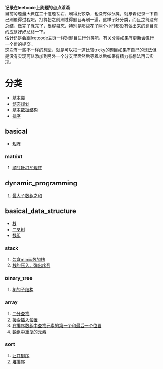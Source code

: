 **记录在leetcode上刷题的点点滴滴**  
目前的题量大概在三十道题左右，刷得比较杂，也没有做分类，就想着记录一下自己刷题得过程吧，打算把之前刷过得题目再刷一遍，这样子好分类，而且之前没有总结，做完了就完了，很容易忘，特别是那些花了两个小时都没有做出来的题目真的应该好好总结一下。  
估计还是会跟leetcode主页一样对题目进行分类吧，有关分类如果有更新会进行一个新的提交。  
这次有一些不一样的想法，就是可以把一道比较tricky的题目如果有自己的想法但是没有实现可以添加到另外一个分支里面然后等着以后如果有精力有想法再去实现。  
# 分类  
* [基本类](#basical)  
* [动态规划](#dynamic_programming)  
* [基本数据结构](#basical_data_structure)  
* [排序](#sort)  
## basical  
* [矩阵](#matrixt)  
### matrixt  
1. [顺时针打印矩阵](/basical/matrix/clockwiseprintmatrix.md)  
## dynamic_programming     
1. [最大子数组之和](/dynamic_programming/code/tmsofcsuba.md)  
## basical_data_structure  
* [栈](stack)  
* [二叉树](binary_tree)  
* [数组](array)  
### stack
1. [包含min函数的栈](/basicaldatastructure/stack/code/minincluedinstack.md)  
2. [栈的压入、弹出序列](/basicaldatastructure/stack/code/pushandpopofastack.md)  
### binary_tree
1. [树的子结构](/basicaldatastructure/binary_tree/code/substructureoftree.md)  
### array
1. [二分查找](/basicaldatastructure/array/code/binarysearch.md)  
2. [搜索插入位置](/basicaldatastructure/array/code/searchinsertposition.md)  
3. [在排序数组中查找元素的第一个和最后一个位置](/basicaldatastructure/array/code/firstandlastpositionofbinarysearch.md)  
4. [数组中重复的元素](/basicaldatastructure/array/code/binarysearch.md)  
### sort
1. [归并排序](/sort/code/mergesort.md)  
2. [堆排序](/sort/code/heapsort.md)  